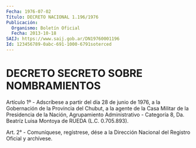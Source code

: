 ```yaml
---
Fecha: 1976-07-02
Título: DECRETO NACIONAL 1.196/1976
Publicación:
  Organismo: Boletín Oficial
  Fecha: 2013-10-18
SAIJ: https://www.saij.gob.ar/DN19760001196
Id: 123456789-0abc-691-1000-6791soterced
---
```

# DECRETO SECRETO SOBRE NOMBRAMIENTOS

<a id="1"></a>
Artículo 1º - Adscríbese a partir del día 28 de junio de 1976, a la Gobernación de la Provincia del Chubut, a la agente de la Casa Militar de la Presidencia de la Nación, Agrupamiento Administrativo - Categoría 8, Da. Beatríz Luisa Montoya de RUEDA (L.C. 0.705.893).

<a id="2"></a>
Art. 2° - Comuníquese, regístrese, dése a la Dirección Nacional del Registro Oficial y archívese.